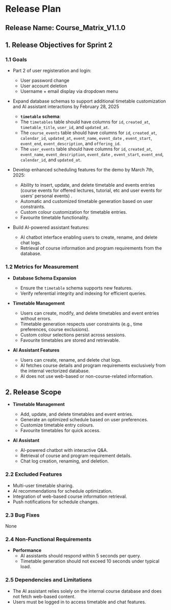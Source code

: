 # Release Plan

## Release Name: Course_Matrix_V1.1.0

## 1. Release Objectives for Sprint 2

### 1.1 Goals

- Part 2 of user registeration and login:
  - User password change
  - User account deletion
  - Username + email display via dropdown menu

- Expand database schemas to support additional timetable customization and AI assistant interactions by February 28, 2025

  - **`timetable` schema**:
   - The `timetables` table should have columns for `id`, `created_at`, `timetable_title`, `user_id`, and `updated_at`.
   - The `course_events` table should have columns for `id`, `created_at`, `calendar_id`, `updated_at`, `event_name`, `event_date` , `event_start`, `event_end`, `event_description`, and `offering_id`.
   - The `user_events` table should have columns for `id`, `created_at`, `event_name`, `event_description`, `event_date` , `event_start`, `event_end`, `calendar_id`, and `updated_at`.

- Develop enhanced scheduling features for the demo by March 7th, 2025:
  - Ability to insert, update, and delete timetable and events entries (course events for offered lectures, tutorial, etc and user events for users’ personal events) .
  - Automatic and customized timetable generation based on user constraints.
  - Custom colour customization for timetable entries.
  - Favourite timetable functionality.

- Build AI-powered assistant features:
  - AI chatbot interface enabling users to create, rename, and delete chat logs.
  - Retrieval of course information and program requirements from the database.

### 1.2 Metrics for Measurement

- **Database Schema Expansion**
  - Ensure the `timetable` schema supports new features.
  - Verify referential integrity and indexing for efficient queries.

- **Timetable Management**
  - Users can create, modify, and delete timetables and event entries without errors.
  - Timetable generation respects user constraints (e.g., time preferences, course exclusions).
  - Custom colour selections persist across sessions.
  - Favourite timetables are stored and retrievable.

- **AI Assistant Features**
  - Users can create, rename, and delete chat logs.
  - AI fetches course details and program requirements exclusively from the internal vectorized database.
  - AI does not use web-based or non-course-related information.

## 2. Release Scope

- **Timetable Management**
  - Add, update, and delete timetables and event entries.
  - Generate an optimized schedule based on user preferences.
  - Customize timetable entry colours.
  - Favourite timetables for quick access.

- **AI Assistant**
  - AI-powered chatbot with interactive Q&A.
  - Retrieval of course and program requirement details.
  - Chat log creation, renaming, and deletion.

### 2.2 Excluded Features

- Multi-user timetable sharing.
- AI recommendations for schedule optimization.
- Integration of web-based course information retrieval.
- Push notifications for schedule changes.

### 2.3 Bug Fixes

None

### 2.4 Non-Functional Requirements

- **Performance**
  - AI assistants should respond within 5 seconds per query.
  - Timetable generation should not exceed 10 seconds under typical load.

### 2.5 Dependencies and Limitations

- The AI assistant relies solely on the internal course database and does not fetch web-based content.
- Users must be logged in to access timetable and chat features.





